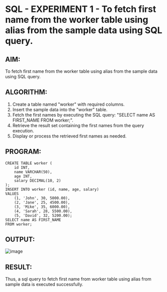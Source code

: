 # SQL - EXPERIMENT 1 - To fetch first name from the worker table using alias from the sample data using SQL query.
## AIM:
To fetch first name from the worker table using alias from the sample data using SQL query.

## ALGORITHM:
1. Create a table named "worker" with required columns.
2. Insert the sample data into the "worker" table.
3. Fetch the first names by executing the SQL query: "SELECT name AS FIRST_NAME FROM worker;".
4. Retrieve the result set containing the first names from the query execution.
5. Display or process the retrieved first names as needed.

## PROGRAM:
```
CREATE TABLE worker (
    id INT,
    name VARCHAR(50),
    age INT,
    salary DECIMAL(10, 2)
);
INSERT INTO worker (id, name, age, salary)
VALUES
    (1, 'John', 30, 5000.00),
    (2, 'Jane', 25, 4500.00),
    (3, 'Mike', 35, 6000.00),
    (4, 'Sarah', 28, 5500.00),
    (5, 'David', 32, 5200.00);
SELECT name AS FIRST_NAME
FROM worker;
```
## OUTPUT:
![image](https://github.com/Shavedha/SQL-EXP-1/assets/93427376/0c14e57a-f9eb-4ca7-b0f6-42d7e2ddf904)


## RESULT:
Thus, a sql query to fetch first name from worker table using alias from sample data is executed successfully.
